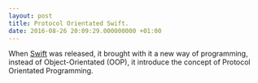 ```yaml
---
layout: post
title: Protocol Orientated Swift.
date: 2016-08-26 20:09:29.000000000 +01:00
---
```


When [Swift](http://swift.org) was released, it brought with it a new way of
programming, instead of Object-Orientated (OOP), it introduce the concept of
Protocol Orientated Programming.
